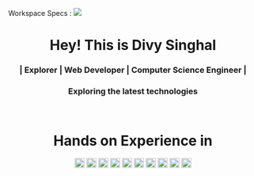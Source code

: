 Workspace Specs : <img src="https://img.shields.io/badge/hp%20laptop-0096D6?style=plastic&logo=hp&logoColor=white">
<h1 align='center'> Hey! This is Divy Singhal</h1>

<h3 align='center'>| Explorer | Web Developer | Computer Science Engineer |</h3> 
<h3 align='center'> Exploring the latest technologies </h3>

<br>

<h1 align='center'> Hands on Experience in </h2>
<p align='center'>
<img src="https://img.shields.io/badge/Python-3776AB?style=plastic&logo=python&logoColor=white" height=20>
<img src="https://img.shields.io/badge/C-00599C?style=plastic&logo=c&logoColor=white" height=20>
<img src="https://img.shields.io/badge/C%2B%2B-00599C?style=plastic&logo=C%2B%2B&logoColor=white" height=20>
<img src="https://img.shields.io/badge/HTML5-E95420?style=plastic&logo=html5&logoColor=white" height=20>
<img src="https://img.shields.io/badge/CSS3-3776AB?style=plastic&logo=css3&logoColor=white" height=20>
<img src="https://img.shields.io/badge/Javascript-F7DF1E?style=plastic&logo=JavaScript&logoColor=black" height=20>
<img src="https://img.shields.io/badge/PowerBI-F2C811?style=plastic&logo=Power%20BI&logoColor=black" height=20>
<img src="https://img.shields.io/badge/Jupyter-white?style=plastic&logo=Jupyter&logoColor=orange" height=20>
<img src="https://img.shields.io/badge/Github-%23121011?style=plastic&logo=github&logoColor=white" height=20>
<img src="https://img.shields.io/badge/Git-%23121011?style=plastic&logo=Git&logoColor=#F05032" height=20>
</p>
